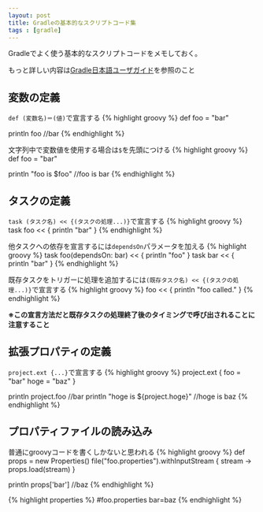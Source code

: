 ```yaml
---
layout: post
title: Gradleの基本的なスクリプトコード集
tags : [gradle]
---
```


Gradleでよく使う基本的なスクリプトコードをメモしておく。

もっと詳しい内容は[Gradle日本語ユーザガイド](http://gradle.monochromeroad.com/docs/index.html)を参照のこと

## 変数の定義

`def (変数名)＝(値)`で宣言する
{% highlight groovy %}
def foo = "bar"

println foo
//bar
{% endhighlight %}

文字列中で変数値を使用する場合は`$`を先頭につける
{% highlight groovy %}
def foo = "bar"

println "foo is $foo"
//foo is bar
{% endhighlight %}

## タスクの定義

`task (タスク名) << {(タスクの処理...)}`で宣言する
{% highlight groovy %}
task foo << {
	println "bar"
}
{% endhighlight %}

他タスクへの依存を宣言するには`dependsOn`パラメータを加える
{% highlight groovy %}
task foo(dependsOn: bar) << {
	println "foo"
}
task bar << {
	println "bar"
}
{% endhighlight %}

既存タスクをトリガーに処理を追加するには`(既存タスク名) << {(タスクの処理...)}`で宣言する
{% highlight groovy %}
foo << {
	println "foo called."
}
{% endhighlight %}

__※この宣言方法だと既存タスクの処理終了後のタイミングで呼び出されることに注意すること__

## 拡張プロパティの定義

`project.ext {...}`で宣言する
{% highlight groovy %}
project.ext {
	foo = "bar"
	hoge = "baz"
}

println project.foo
//bar
println "hoge is ${project.hoge}"
//hoge is baz
{% endhighlight %}

## プロパティファイルの読み込み

普通にgroovyコードを書くしかないと思われる
{% highlight groovy %}
def props = new Properties()
file("foo.properties").withInputStream {
	stream -> props.load(stream)
}

println props['bar']
//baz
{% endhighlight %}

{% highlight properties %}
#foo.properties
bar=baz
{% endhighlight %}
